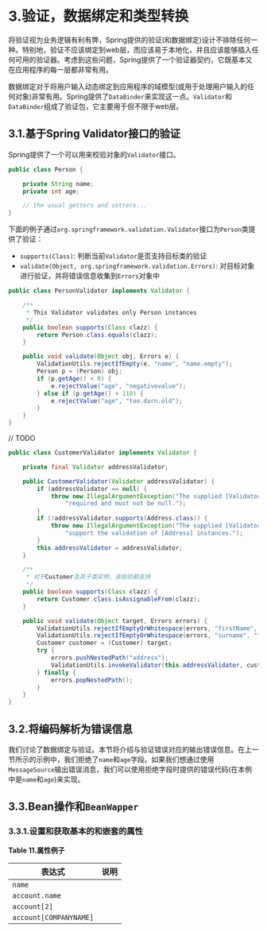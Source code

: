 # 3.验证，数据绑定和类型转换

将验证视为业务逻辑有利有弊，Spring提供的验证(和数据绑定)设计不排除任何一种。特别地，验证不应该绑定到web层，而应该易于本地化，并且应该能够插入任何可用的验证器。考虑到这些问题，Spring提供了一个验证器契约，它既基本又在应用程序的每一层都非常有用。

数据绑定对于将用户输入动态绑定到应用程序的域模型(或用于处理用户输入的任何对象)非常有用。Spring提供了`DataBinder`来实现这一点。`Validator`和`DataBinder`组成了验证包，它主要用于但不限于web层。

## 3.1.基于Spring Validator接口的验证

Spring提供了一个可以用来校验对象的`Validator`接口。

```java
public class Person {

    private String name;
    private int age;

    // the usual getters and setters...
}
```

下面的例子通过`org.springframework.validation.Validator`接口为`Person`类提供了验证：

* `supports(Class)`: 判断当前`Validator`是否支持目标类的验证
* `validate(Object, org.springframework.validation.Errors)`: 对目标对象进行验证，并将错误信息收集到`Errors`对象中


```java
public class PersonValidator implements Validator {

    /**
     * This Validator validates only Person instances
     */
    public boolean supports(Class clazz) {
        return Person.class.equals(clazz);
    }

    public void validate(Object obj, Errors e) {
        ValidationUtils.rejectIfEmpty(e, "name", "name.empty");
        Person p = (Person) obj;
        if (p.getAge() < 0) {
            e.rejectValue("age", "negativevalue");
        } else if (p.getAge() > 110) {
            e.rejectValue("age", "too.darn.old");
        }
    }
}
```


// TODO

```java
public class CustomerValidator implements Validator {

    private final Validator addressValidator;

    public CustomerValidator(Validator addressValidator) {
        if (addressValidator == null) {
            throw new IllegalArgumentException("The supplied [Validator] is " +
                "required and must not be null.");
        }
        if (!addressValidator.supports(Address.class)) {
            throw new IllegalArgumentException("The supplied [Validator] must " +
                "support the validation of [Address] instances.");
        }
        this.addressValidator = addressValidator;
    }

    /**
     * 对于Customer及其子类实例，该校验都支持
     */
    public boolean supports(Class clazz) {
        return Customer.class.isAssignableFrom(clazz);
    }

    public void validate(Object target, Errors errors) {
        ValidationUtils.rejectIfEmptyOrWhitespace(errors, "firstName", "field.required");
        ValidationUtils.rejectIfEmptyOrWhitespace(errors, "surname", "field.required");
        Customer customer = (Customer) target;
        try {
            errors.pushNestedPath("address");
            ValidationUtils.invokeValidator(this.addressValidator, customer.getAddress(), errors);
        } finally {
            errors.popNestedPath();
        }
    }
}
```

## 3.2.将编码解析为错误信息

我们讨论了数据绑定与验证。本节将介绍与验证错误对应的输出错误信息。在上一节所示的示例中，我们拒绝了`name`和`age`字段。如果我们想通过使用`MessageSource`输出错误消息，我们可以使用拒绝字段时提供的错误代码(在本例中是`name`和`age`)来实现。


## 3.3.Bean操作和`BeanWapper`

### 3.3.1.设置和获取基本的和嵌套的属性

**Table 11.属性例子**

| 表达式                 | 说明 |
| ---------------------- | ---- |
| `name`                 |      |
| `account.name`         |      |
| `account[2]`           |      |
| `account[COMPANYNAME]` |      |
